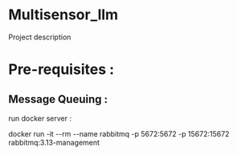 # Multisensor_llm

Project description

# Pre-requisites :
## Message Queuing :
run docker server :

docker run -it --rm --name rabbitmq -p 5672:5672 -p 15672:15672 rabbitmq:3.13-management